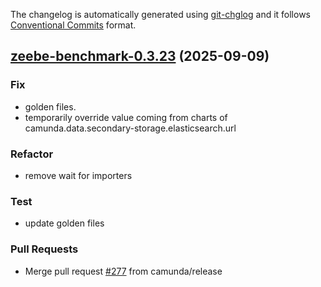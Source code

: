 The changelog is automatically generated using [git-chglog](https://github.com/git-chglog/git-chglog)
and it follows [Conventional Commits](https://www.conventionalcommits.org/en/v1.0.0/) format.


<a name="zeebe-benchmark-0.3.23"></a>
## [zeebe-benchmark-0.3.23](https://github.com/camunda/camunda-platform-helm/compare/zeebe-benchmark-0.3.22...zeebe-benchmark-0.3.23) (2025-09-09)

### Fix

* golden files.
* temporarily override value coming from charts of camunda.data.secondary-storage.elasticsearch.url

### Refactor

* remove wait for importers

### Test

* update golden files

### Pull Requests

* Merge pull request [#277](https://github.com/camunda/camunda-platform-helm/issues/277) from camunda/release

